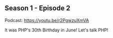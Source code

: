 ## Season 1 - Episode 2

Podcast: 
https://youtu.be/r2PgwzuXmVA

It was PHP's 30th Birthday in June!  Let's talk PHP!
